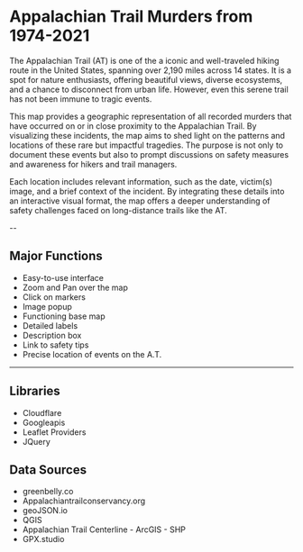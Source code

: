 # Appalachian Trail Murders from 1974-2021
The Appalachian Trail (AT) is one of the a iconic and well-traveled hiking route in the United States, spanning over 2,190 miles across 14 states. It is a spot for nature enthusiasts, offering beautiful views, diverse ecosystems, and a chance to disconnect from urban life. However, even this serene trail has not been immune to tragic events.

This map provides a geographic representation of all recorded murders that have occurred on or in close proximity to the Appalachian Trail. By visualizing these incidents, the map aims to shed light on the patterns and locations of these rare but impactful tragedies. The purpose is not only to document these events but also to prompt discussions on safety measures and awareness for hikers and trail managers.

Each location includes relevant information, such as the date, victim(s) image, and a brief context of the incident. By integrating these details into an interactive visual format, the map offers a deeper understanding of safety challenges faced on long-distance trails like the AT.



--

## Major Functions
- Easy-to-use interface 
- Zoom and Pan over the map 
- Click on markers 
- Image popup
- Functioning base map
- Detailed labels
- Description box
- Link to safety tips 
- Precise location of events on the A.T.

---

## Libraries
- Cloudflare
- Googleapis
- Leaflet Providers
- JQuery

## Data Sources
- greenbelly.co
- Appalachiantrailconservancy.org
- geoJSON.io
- QGIS
- Appalachian Trail Centerline - ArcGIS - SHP
- GPX.studio 

